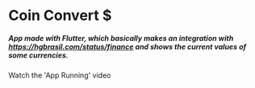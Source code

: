 # Coin Convert $

##### App made with Flutter, which basically makes an integration with https://hgbrasil.com/status/finance and shows the current values of some currencies.

Watch the 'App Running' video
